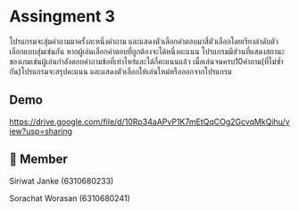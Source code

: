 # Assingment 3

โปรแกรมจะสุ่มคําถามมาครั้งละหนึ่งคําถาม และแสดงตัวเลือกคําตอบมาสี่ตัวเลือกโดยเรียงลําดับตัวเลือกแบบสุ่มเช่นกัน
หากผู้เล่นเลือกคําตอบที่ถูกต้องจะได้หนึ่งคะแนน
โปรแกรมมีส่วนที่แสดงสถานะของเกมเช่นผู้เล่นกําลังตอบคําถามข้อที่เท่าไหร่และได้กี่คะแนนแล้ว
เมื่อเล่นจนครบ10คําถาม(ที่ไม่ซ้ำกัน)โปรแกรมจะสรุปคะแนน และแสดงตัวเลือกให้เล่นใหม่หรือออกจากโปรแกรม


## Demo

https://drive.google.com/file/d/10Rp34aAPvP1K7mEtQqCOg2GcvqMkQihu/view?usp=sharing


## 🚀 Member
Siriwat Janke (6310680233)

Sorachat Worasan (6310680241)
